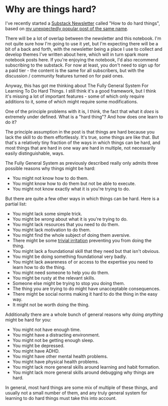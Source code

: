 # Why are things hard?

I've recently started a [Substack Newsletter](https://drmaciver.substack.com/p/coming-soon) called "How to do hard things", based on [my unexpectedly popular post of the same name](https://www.drmaciver.com/2019/05/how-to-do-hard-things/).

There will be a lot of overlap between the newsletter and this notebook. I'm not quite sure how I'm going to use it yet, but I'm expecting there will be a bit of a back and forth, with the newsletter being a place I use to collect and develop themes I've written about here, which will in turn spark more notebook posts here. If you're enjoying the notebook, I'd also recommend subscribing to the substack. For now at least, you don't need to sign up for a paid tier - the content is the same for all subscribers, but with the discussion / community features turned on for paid ones.

Anyway, this has got me thinking about The Fully General System For Learning To Do Hard Things. I still think it's a good framework, but I think it's missing a lot of important features - some of which only require additions to it, some of which might require some modifications.

One of the principle problems with it is, I think, the fact that what it *does* is extremely under defined. What is a "hard thing"? And how does one learn to do it?

The principle assumption in the post is that things are hard because you lack the skill to do them effortlessly. It's true, some things are like that. But that's a relatively tiny fraction of the ways in which things can be hard, and most things that are hard in one way are hard in multiple, not necessarily easily distinguishable, ways.

The Fully General System as previously described really only admits three possible reasons why things might be hard:

* You might not know how to do them.
* You might know how to do them but not be able to execute.
* You might not know exactly what it is you're trying to do.

But there are quite a few other ways in which things can be hard.
Here is a partial list:

* You might lack some simple trick.
* You might be *wrong* about what it is you're trying to do.
* You might lack resources that you need to do them.
* You might lack motivation to do them.
* You might find the whole subject of doing them aversive.
* There might be some [trivial irritation](https://notebook.drmaciver.com/posts/2020-04-11-14:47.html) preventing you from doing the thing.
* You might lack a foundational skill that they need but that isn't obvious.
* You might be doing something foundational very badly.
* You might lack awareness of or access to the expertise you need to learn how to do the thing.
* You might need someone to help you do them.
* You might be rusty at the relevant skills.
* Someone else might be trying to stop you doing them.
* The thing you are trying to do might have unacceptable consequences.
* There might be social norms making it hard to do the thing in the easy way.
* It might not be worth doing the thing.

Additionally there are a whole bunch of general reasons why doing *anything* might be hard for you:

* You might not have enough time.
* You might have a distracting environment.
* You might not be getting enough sleep.
* You might be depressed.
* You might have ADHD.
* You might have other mental health problems.
* You might have physical health problems.
* You might lack more general skills around learning and habit formation.
* You might lack more general skills around debugging why things are hard.

In general, most hard things are some mix of multiple of these things, and usually not a small number of them, and any truly general system for learning to do hard things must take this into account.
